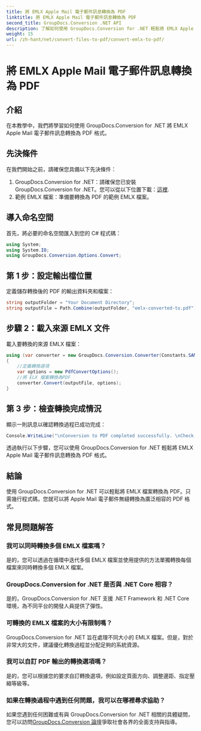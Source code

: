 ```yaml
---
title: 將 EMLX Apple Mail 電子郵件訊息轉換為 PDF
linktitle: 將 EMLX Apple Mail 電子郵件訊息轉換為 PDF
second_title: GroupDocs.Conversion .NET API
description: 了解如何使用 GroupDocs.Conversion for .NET 輕鬆將 EMLX Apple Mail 電子郵件訊息轉換為 PDF。簡化您的文件管理任務。
weight: 15
url: /zh-hant/net/convert-files-to-pdf/convert-emlx-to-pdf/
---
```


# 將 EMLX Apple Mail 電子郵件訊息轉換為 PDF

## 介紹
在本教學中，我們將學習如何使用 GroupDocs.Conversion for .NET 將 EMLX Apple Mail 電子郵件訊息轉換為 PDF 格式。
## 先決條件
在我們開始之前，請確保您具備以下先決條件：
1.  GroupDocs.Conversion for .NET：請確保您已安裝 GroupDocs.Conversion for .NET。您可以從以下位置下載：[這裡](https://releases.groupdocs.com/conversion/net/).
2. 範例 EMLX 檔案：準備要轉換為 PDF 的範例 EMLX 檔案。

## 導入命名空間
首先，將必要的命名空間匯入到您的 C# 程式碼：
```csharp
using System;
using System.IO;
using GroupDocs.Conversion.Options.Convert;
```
## 第 1 步：設定輸出檔位置
定義儲存轉換後的 PDF 的輸出資料夾和檔案：
```csharp
string outputFolder = "Your Document Directory";
string outputFile = Path.Combine(outputFolder, "emlx-converted-to.pdf");
```
## 步驟 2：載入來源 EMLX 文件
載入要轉換的來源 EMLX 檔案：
```csharp
using (var converter = new GroupDocs.Conversion.Converter(Constants.SAMPLE_EMLX))
{
    //定義轉換選項
    var options = new PdfConvertOptions();
    //將 ELX 檔案轉換為PDF
    converter.Convert(outputFile, options);
}
```
## 第 3 步：檢查轉換完成情況
顯示一則訊息以確認轉換過程已成功完成：
```csharp
Console.WriteLine("\nConversion to PDF completed successfully. \nCheck output in {0}", outputFolder);
```
透過執行以下步驟，您可以使用 GroupDocs.Conversion for .NET 輕鬆將 EMLX Apple Mail 電子郵件訊息轉換為 PDF 格式。

## 結論
使用 GroupDocs.Conversion for .NET 可以輕鬆將 EMLX 檔案轉換為 PDF。只需幾行程式碼，您就可以將 Apple Mail 電子郵件無縫轉換為廣泛相容的 PDF 格式。
## 常見問題解答
### 我可以同時轉換多個 EMLX 檔案嗎？
是的，您可以透過在循環中迭代多個 EMLX 檔案並使用提供的方法單獨轉換每個檔案來同時轉換多個 EMLX 檔案。
### GroupDocs.Conversion for .NET 是否與 .NET Core 相容？
是的，GroupDocs.Conversion for .NET 支援 .NET Framework 和 .NET Core 環境，為不同平台的開發人員提供了彈性。
### 可轉換的 EMLX 檔案的大小有限制嗎？
GroupDocs.Conversion for .NET 旨在處理不同大小的 EMLX 檔案。但是，對於非常大的文件，建議優化轉換過程並分配足夠的系統資源。
### 我可以自訂 PDF 輸出的轉換選項嗎？
是的，您可以根據您的要求自訂轉換選項，例如設定頁面方向、調整邊距、指定壓縮等級等。
### 如果在轉換過程中遇到任何問題，我可以在哪裡尋求協助？
如果您遇到任何困難或有與 GroupDocs.Conversion for .NET 相關的具體疑問，您可以訪問[GroupDocs.Conversion 論壇](https://forum.groupdocs.com/c/conversion/11)爭取社會各界的全面支持與指導。